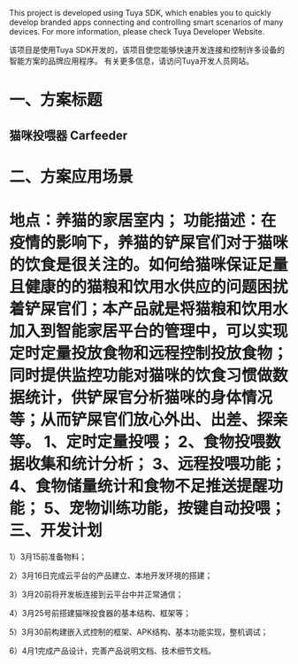 This project is developed using Tuya SDK, which enables you to quickly develop branded apps connecting and controlling smart scenarios of many devices.
For more information, please check Tuya Developer Website.

该项目是使用Tuya SDK开发的，该项目使您能够快速开发连接和控制许多设备的智能方案的品牌应用程序。 有关更多信息，请访问Tuya开发人员网站。 


一、方案标题
===
  猫咪投喂器 Carfeeder
  ----
二、方案应用场景
===
  地点：养猫的家居室内；
  功能描述：在疫情的影响下，养猫的铲屎官们对于猫咪的饮食是很关注的。如何给猫咪保证足量且健康的的猫粮和饮用水供应的问题困扰着铲屎官们；本产品就是将猫粮和饮用水加入到智能家居平台的管理中，可以实现定时定量投放食物和远程控制投放食物；同时提供监控功能对猫咪的饮食习惯做数据统计，供铲屎官分析猫咪的身体情况等；从而铲屎官们放心外出、出差、探亲等。
  1、定时定量投喂；
  2、食物投喂数据收集和统计分析；
  3、远程投喂功能；
  4、食物储量统计和食物不足推送提醒功能；
  5、宠物训练功能，按键自动投喂；
三、开发计划
===
  1）3月15前准备物料；
  
  2）3月16日完成云平台的产品建立、本地开发环境的搭建；
  
  3）3月20前将开发板连接到云平台中并正常通信；
  
  4）3月25号前搭建猫咪投食器的基本结构、框架等；
  
  5）3月30前构建嵌入式控制的框架、APK结构、基本功能实现，整机调试；
  
  6）4月1完成产品设计，完善产品说明文档、技术细节文档。
  
  
